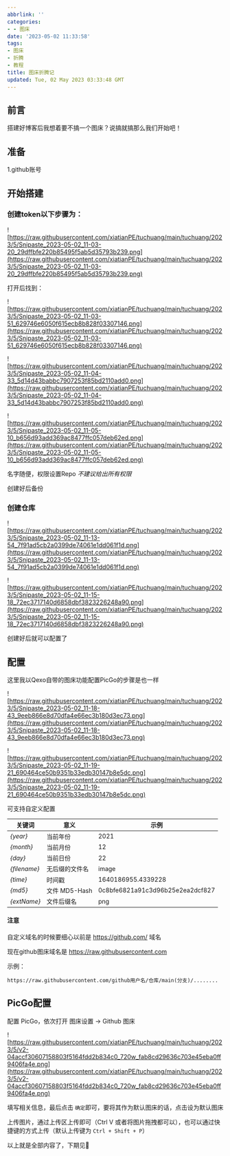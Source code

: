 ```yaml
---
abbrlink: ''
categories:
- - 图床
date: '2023-05-02 11:33:58'
tags:
- 图床
- 折腾
- 教程
title: 图床折腾记
updated: Tue, 02 May 2023 03:33:48 GMT
---
```

## 前言

搭建好博客后我想着要不搞一个图床？说搞就搞那么我们开始吧！

## 准备

1.github账号

## 开始搭建

### 创建token以下步骤为：

![https://raw.githubusercontent.com/xiatianPE/tuchuang/main/tuchuang/2023/5/Snipaste_2023-05-02_11-03-20_29dffbfe220b85495f5ab5d35793b239.png](https://raw.githubusercontent.com/xiatianPE/tuchuang/main/tuchuang/2023/5/Snipaste_2023-05-02_11-03-20_29dffbfe220b85495f5ab5d35793b239.png)

打开后找到：

![https://raw.githubusercontent.com/xiatianPE/tuchuang/main/tuchuang/2023/5/Snipaste_2023-05-02_11-03-51_629746e6050f615ecb8b828f03307146.png](https://raw.githubusercontent.com/xiatianPE/tuchuang/main/tuchuang/2023/5/Snipaste_2023-05-02_11-03-51_629746e6050f615ecb8b828f03307146.png)

![https://raw.githubusercontent.com/xiatianPE/tuchuang/main/tuchuang/2023/5/Snipaste_2023-05-02_11-04-33_5d14d43babbc7907253f85bd2110add0.png](https://raw.githubusercontent.com/xiatianPE/tuchuang/main/tuchuang/2023/5/Snipaste_2023-05-02_11-04-33_5d14d43babbc7907253f85bd2110add0.png)

![https://raw.githubusercontent.com/xiatianPE/tuchuang/main/tuchuang/2023/5/Snipaste_2023-05-02_11-05-10_b656d93add369ac8477ffc057deb62ed.png](https://raw.githubusercontent.com/xiatianPE/tuchuang/main/tuchuang/2023/5/Snipaste_2023-05-02_11-05-10_b656d93add369ac8477ffc057deb62ed.png)

名字随便，权限设置Repo *不建议给出所有权限*

创建好后备份

### 创建仓库

![https://raw.githubusercontent.com/xiatianPE/tuchuang/main/tuchuang/2023/5/Snipaste_2023-05-02_11-13-54_7f91ad5cb2a0399de74061e1dd061f1d.png](https://raw.githubusercontent.com/xiatianPE/tuchuang/main/tuchuang/2023/5/Snipaste_2023-05-02_11-13-54_7f91ad5cb2a0399de74061e1dd061f1d.png)

![https://raw.githubusercontent.com/xiatianPE/tuchuang/main/tuchuang/2023/5/Snipaste_2023-05-02_11-15-18_72ec3717140d6858dbf3823226248a90.png](https://raw.githubusercontent.com/xiatianPE/tuchuang/main/tuchuang/2023/5/Snipaste_2023-05-02_11-15-18_72ec3717140d6858dbf3823226248a90.png)

创建好后就可以配置了

## 配置

这里我以Qexo自带的图床功能配置PicGo的步骤是也一样

![https://raw.githubusercontent.com/xiatianPE/tuchuang/main/tuchuang/2023/5/Snipaste_2023-05-02_11-18-43_9eeb866e8d70dfa4e66ec3b180d3ec73.png](https://raw.githubusercontent.com/xiatianPE/tuchuang/main/tuchuang/2023/5/Snipaste_2023-05-02_11-18-43_9eeb866e8d70dfa4e66ec3b180d3ec73.png)

![https://raw.githubusercontent.com/xiatianPE/tuchuang/main/tuchuang/2023/5/Snipaste_2023-05-02_11-19-21_690464ce50b9351b33edb30147b8e5dc.png](https://raw.githubusercontent.com/xiatianPE/tuchuang/main/tuchuang/2023/5/Snipaste_2023-05-02_11-19-21_690464ce50b9351b33edb30147b8e5dc.png)

可支持自定义配置


| 关键词       | 意义           | 示例                             |
| ------------ | -------------- | -------------------------------- |
| *{year}*     | 当前年份       | 2021                             |
| *{month}*    | 当前月份       | 12                               |
| *{day}*      | 当前日份       | 22                               |
| *{filename}* | 无后缀的文件名 | image                            |
| *{time}*     | 时间戳         | 1640186955.4339228               |
| *{md5}*      | 文件 MD5-Hash  | 0c8bfe6821a91c3d96b25e2ea2dcf827 |
| *{extName}*  | 文件后缀名     | png                              |

#### 注意

自定义域名的时候要细心以前是 https://github.com/ 域名

现在github图床域名是 https://raw.githubusercontent.com

示例：

```
https://raw.githubusercontent.com/github用户名/仓库/main(分支)/........
```

## PicGo配置

配置 PicGo，依次打开 图床设置 -> Github 图床

![https://raw.githubusercontent.com/xiatianPE/tuchuang/main/tuchuang/2023/5/v2-04accf30607158803f5164fdd2b834c0_720w_fab8cd29636c703e45eba0ff9406fa4e.png](https://raw.githubusercontent.com/xiatianPE/tuchuang/main/tuchuang/2023/5/v2-04accf30607158803f5164fdd2b834c0_720w_fab8cd29636c703e45eba0ff9406fa4e.png)

填写相关信息，最后点击 `确定`即可，要将其作为默认图床的话，点击设为默认图床

上传图片，通过上传区上传即可（Ctrl V 或者将图片拖拽都可以），也可以通过快捷键的方式上传（默认上传键为 `Ctrl + Shift + P`）

以上就是全部内容了，下期见🙂
